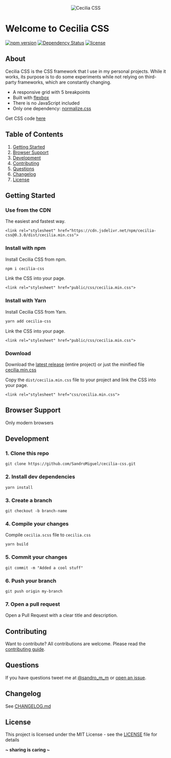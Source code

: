 <p align="center"><img src="http://kisscecilia.com/public/img/logo_cecilia_css.png" alt="Cecilia CSS" /></p>

# Welcome to Cecilia CSS

[![npm version](https://badge.fury.io/js/cecilia-css.svg)](https://badge.fury.io/js/cecilia-css)
[![Dependency Status](https://david-dm.org/SandroMiguel/cecilia-css.svg)](https://david-dm.org/SandroMiguel/cecilia-css)
[![license](https://img.shields.io/badge/License-MIT-blue.svg?style=flat)](LICENSE)

## About

Cecilia CSS is the CSS framework that I use in my personal projects. While it works, its purpose is to do some experiments while not relying on third-party frameworks, which are constantly changing.

-   A responsive grid with 5 breakpoints
-   Built with [flexbox](https://caniuse.com/#feat=flexbox)
-   There is no JavaScript included
-   Only one dependency: [normalize.css](https://github.com/necolas/normalize.css)

Get CSS code [here](dist/cecilia.css)

## Table of Contents

1. [Getting Started](#getting-started)
1. [Browser Support](#browser-support)
1. [Development](#development)
1. [Contributing](#contributing)
1. [Questions](#questions)
1. [Changelog](#changelog)
1. [License](#license)

## Getting Started

### Use from the CDN

The easiest and fastest way.

```
<link rel="stylesheet" href="https://cdn.jsdelivr.net/npm/cecilia-css@0.3.0/dist/cecilia.min.css">
```

### Install with npm

Install Cecilia CSS from npm.

```sh
npm i cecilia-css
```

Link the CSS into your page.

```
<link rel="stylesheet" href="public/css/cecilia.min.css">
```

### Install with Yarn

Install Cecilia CSS from Yarn.

```sh
yarn add cecilia-css
```

Link the CSS into your page.

```
<link rel="stylesheet" href="public/css/cecilia.min.css">
```

### Download

Download the [latest release](https://github.com/SandroMiguel/cecilia-css/releases/latest) (entire project) or just
the minified file [cecilia.min.css](https://raw.githubusercontent.com/SandroMiguel/cecilia-css/master/dist/cecilia.min.css)

Copy the `dist/cecilia.min.css` file to your project and link the CSS into your page.

```
<link rel="stylesheet" href="css/cecilia.min.css">
```

## Browser Support

Only modern browsers

## Development

### 1. Clone this repo

```
git clone https://github.com/SandroMiguel/cecilia-css.git
```

### 2. Install dev dependencies

```
yarn install
```

### 3. Create a branch

```
git checkout -b branch-name
```

### 4. Compile your changes

Compile `cecilia.scss` file to `cecilia.css`

```
yarn build
```

### 5. Commit your changes

```
git commit -m "Added a cool stuff"
```

### 6. Push your branch

```
git push origin my-branch
```

### 7. Open a pull request

Open a Pull Request with a clear title and description.

## Contributing

Want to contribute? All contributions are welcome. Please read the [contributing guide](CONTRIBUTING.md).

## Questions

If you have questions tweet me at [@sandro_m_m](https://twitter.com/sandro_m_m) or [open an issue](https://github.com/SandroMiguel/cecilia-css/issues/new).

## Changelog

See [CHANGELOG.md](CHANGELOG.md)

## License

This project is licensed under the MIT License - see the [LICENSE](LICENSE) file for details

**~ sharing is caring ~**

